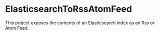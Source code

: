 # ElasticsearchToRssAtomFeed
This project exposes the contents of an Elasticsearch index as an Rss or Atom Feed.

